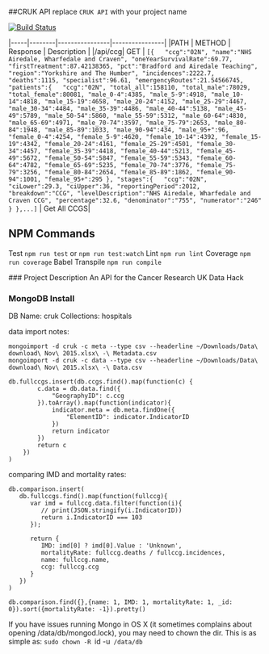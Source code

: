 ##CRUK API
replace `CRUK API` with your project name

<!-- [![npm version](https://badge.fury.io/js/node-starter-kit.svg)](http://badge.fury.io/js/node-starter-kit) -->

[![Build Status](https://magnum.travis-ci.com/pebblecode/cruk-api.svg?token=F5kJ2zgCzNfgE9rzZNys&branch=master)](https://magnum.travis-ci.com/pebblecode/cruk-api)

|-----|--------|----------------|----------------|
|PATH | METHOD | Response       | Description    | 
|/api/ccg| GET | ```[{  
      "ccg":"02N",
      "name":"NHS Airedale, Wharfedale and Craven",
      "oneYearSurvivalRate":69.77,
      "firstTreatment":87.42138365,
      "pct":"Bradford and Airedale Teaching",
      "region":"Yorkshire and The Humber",
      "incidences":2222.7,
      "deaths":1115,
      "specialist":96.61,
      "emergencyRoutes":21.54566745,
      "patients":{  
         "ccg":"02N",
         "total_all":158110,
         "total_male":78029,
         "total_female":80081,
         "male_0-4":4385,
         "male_5-9":4918,
         "male_10-14":4818,
         "male_15-19":4658,
         "male_20-24":4152,
         "male_25-29":4467,
         "male_30-34":4484,
         "male_35-39":4486,
         "male_40-44":5138,
         "male_45-49":5789,
         "male_50-54":5860,
         "male_55-59":5312,
         "male_60-64":4830,
         "male_65-69":4971,
         "male_70-74":3597,
         "male_75-79":2653,
         "male_80-84":1948,
         "male_85-89":1033,
         "male_90-94":434,
         "male_95+":96,
         "female_0-4":4254,
         "female_5-9":4620,
         "female_10-14":4392,
         "female_15-19":4342,
         "female_20-24":4161,
         "female_25-29":4501,
         "female_30-34":4457,
         "female_35-39":4418,
         "female_40-44":5213,
         "female_45-49":5672,
         "female_50-54":5847,
         "female_55-59":5343,
         "female_60-64":4782,
         "female_65-69":5235,
         "female_70-74":3776,
         "female_75-79":3256,
         "female_80-84":2654,
         "female_85-89":1862,
         "female_90-94":1001,
         "female_95+":295
      },
      "stages":{  
         "ccg":"02N",
         "ciLower":29.3,
         "ciUpper":36,
         "reportingPeriod":2012,
         "breakdown":"CCG",
         "levelDescription":"NHS Airedale, Wharfedale and Craven CCG",
         "percentage":32.6,
         "denominator":"755",
         "numerator":"246"
      }
   },...]```    | Get All CCGS|
   

## NPM Commands
Test `npm run test` or `npm run test:watch`
Lint `npm run lint`
Coverage `npm run coverage`
Babel Transpile `npm run compile`

### Project Description
An API for the Cancer Research UK Data Hack

### MongoDB Install
DB Name: cruk
Collections: hospitals

data import notes:
```
mongoimport -d cruk -c meta --type csv --headerline ~/Downloads/Data\ download\ Nov\ 2015.xlsx\ -\ Metadata.csv 
mongoimport -d cruk -c data --type csv --headerline ~/Downloads/Data\ download\ Nov\ 2015.xlsx\ -\ Data.csv 

db.fullccgs.insert(db.ccgs.find().map(function(c) {
		c.data = db.data.find({
			"GeographyID": c.ccg
		}).toArray().map(function(indicator){
			indicator.meta = db.meta.findOne({
				"ElementID": indicator.IndicatorID
			})
			return indicator
		})
	    return c
	})
)
```
comparing IMD and mortality rates:
```
db.comparison.insert(
   db.fullccgs.find().map(function(fullccg){
      var imd = fullccg.data.filter(function(i){
         // print(JSON.stringify(i.IndicatorID))
         return i.IndicatorID === 103
      });

      return {
         IMD: imd[0] ? imd[0].Value : 'Unknown',
         mortalityRate: fullccg.deaths / fullccg.incidences,
         name: fullccg.name,
         ccg: fullccg.ccg
      }
   })
)

db.comparison.find({},{name: 1, IMD: 1, mortalityRate: 1, _id: 0}).sort({mortalityRate: -1}).pretty()

```

If you have issues running Mongo in OS X (it sometimes complains about opening /data/db/mongod.lock), you may need to chown the dir. This is as simple as:
`sudo chown -R `id -u` /data/db`